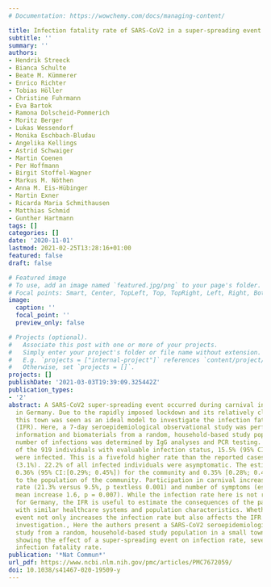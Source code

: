 ```yaml
---
# Documentation: https://wowchemy.com/docs/managing-content/

title: Infection fatality rate of SARS-CoV2 in a super-spreading event in Germany
subtitle: ''
summary: ''
authors:
- Hendrik Streeck
- Bianca Schulte
- Beate M. Kümmerer
- Enrico Richter
- Tobias Höller
- Christine Fuhrmann
- Eva Bartok
- Ramona Dolscheid-Pommerich
- Moritz Berger
- Lukas Wessendorf
- Monika Eschbach-Bludau
- Angelika Kellings
- Astrid Schwaiger
- Martin Coenen
- Per Hoffmann
- Birgit Stoffel-Wagner
- Markus M. Nöthen
- Anna M. Eis-Hübinger
- Martin Exner
- Ricarda Maria Schmithausen
- Matthias Schmid
- Gunther Hartmann
tags: []
categories: []
date: '2020-11-01'
lastmod: 2021-02-25T13:28:16+01:00
featured: false
draft: false

# Featured image
# To use, add an image named `featured.jpg/png` to your page's folder.
# Focal points: Smart, Center, TopLeft, Top, TopRight, Left, Right, BottomLeft, Bottom, BottomRight.
image:
  caption: ''
  focal_point: ''
  preview_only: false

# Projects (optional).
#   Associate this post with one or more of your projects.
#   Simply enter your project's folder or file name without extension.
#   E.g. `projects = ["internal-project"]` references `content/project/deep-learning/index.md`.
#   Otherwise, set `projects = []`.
projects: []
publishDate: '2021-03-03T19:39:09.325442Z'
publication_types:
- '2'
abstract: A SARS-CoV2 super-spreading event occurred during carnival in a small town
  in Germany. Due to the rapidly imposed lockdown and its relatively closed community,
  this town was seen as an ideal model to investigate the infection fatality rate
  (IFR). Here, a 7-day seroepidemiological observational study was performed to collect
  information and biomaterials from a random, household-based study population. The
  number of infections was determined by IgG analyses and PCR testing. We found that
  of the 919 individuals with evaluable infection status, 15.5% (95% CI:[12.3%; 19.0%])
  were infected. This is a fivefold higher rate than the reported cases for this community
  (3.1%). 22.2% of all infected individuals were asymptomatic. The estimated IFR was
  0.36% (95% CI:[0.29%; 0.45%]) for the community and 0.35% [0.28%; 0.45%] when age-standardized
  to the population of the community. Participation in carnival increased both infection
  rate (21.3% versus 9.5%, p textless 0.001) and number of symptoms (estimated relative
  mean increase 1.6, p = 0.007). While the infection rate here is not representative
  for Germany, the IFR is useful to estimate the consequences of the pandemic in places
  with similar healthcare systems and population characteristics. Whether the super-spreading
  event not only increases the infection rate but also affects the IFR requires further
  investigation., Here the authors present a SARS-CoV2 seroepidemiological observational
  study from a random, household-based study population in a small town in Germany,
  showing the effect of a super-spreading event on infection rate, severity, and potentially
  infection fatality rate.
publication: '*Nat Commun*'
url_pdf: https://www.ncbi.nlm.nih.gov/pmc/articles/PMC7672059/
doi: 10.1038/s41467-020-19509-y
---
```

